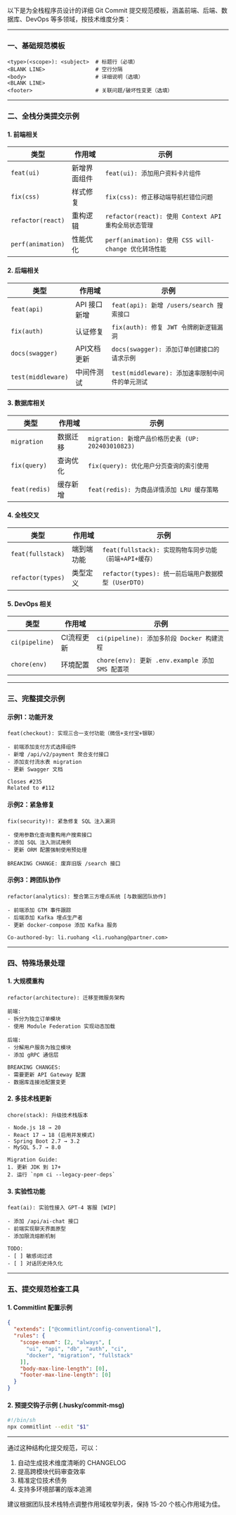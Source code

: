 以下是为全栈程序员设计的详细 Git Commit 提交规范模板，涵盖前端、后端、数据库、DevOps 等多领域，按技术维度分类：

---

### **一、基础规范模板**
```text
<type>(<scope>): <subject>  # 标题行（必填）
<BLANK LINE>                # 空行分隔
<body>                      # 详细说明（选填）
<BLANK LINE>
<footer>                    # 关联问题/破坏性变更（选填）
```

---

### **二、全栈分类提交示例**
#### **1. 前端相关**
| 类型                | 作用域    | 示例                                           |
| ----------------- | ------ | -------------------------------------------- |
| `feat(ui)`        | 新增界面组件 | `feat(ui): 添加用户资料卡片组件`                       |
| `fix(css)`        | 样式修复   | `fix(css): 修正移动端导航栏错位问题`                     |
| `refactor(react)` | 重构逻辑   | `refactor(react): 使用 Context API 重构全局状态管理`   |
| `perf(animation)` | 性能优化   | `perf(animation): 使用 CSS will-change 优化转场性能` |

#### **2. 后端相关**
| 类型                 | 作用域      | 示例                                 |
| ------------------ | -------- | ---------------------------------- |
| `feat(api)`        | API 接口新增 | `feat(api): 新增 /users/search 搜索接口` |
| `fix(auth)`        | 认证修复     | `fix(auth): 修复 JWT 令牌刷新逻辑漏洞`       |
| `docs(swagger)`    | API文档更新  | `docs(swagger): 添加订单创建接口的请求示例`     |
| `test(middleware)` | 中间件测试    | `test(middleware): 添加速率限制中间件的单元测试` |

#### **3. 数据库相关**
| 类型            | 作用域  | 示例                                        |
| ------------- | ---- | ----------------------------------------- |
| `migration`   | 数据迁移 | `migration: 新增产品价格历史表 (UP: 202403010823)` |
| `fix(query)`  | 查询优化 | `fix(query): 优化用户分页查询的索引使用`               |
| `feat(redis)` | 缓存新增 | `feat(redis): 为商品详情添加 LRU 缓存策略`           |

#### **4. 全栈交叉**
| 类型                | 作用域   | 示例                                       |
| ----------------- | ----- | ---------------------------------------- |
| `feat(fullstack)` | 端到端功能 | `feat(fullstack): 实现购物车同步功能（前端+API+缓存）`  |
| `refactor(types)` | 类型定义  | `refactor(types): 统一前后端用户数据模型 (UserDTO)` |

#### **5. DevOps 相关**
| 类型             | 作用域    | 示例                                       |
| -------------- | ------ | ---------------------------------------- |
| `ci(pipeline)` | CI流程更新 | `ci(pipeline): 添加多阶段 Docker 构建流程`        |
| `chore(env)`   | 环境配置   | `chore(env): 更新 .env.example 添加 SMS 配置项` |

---

### **三、完整提交示例**
#### **示例1：功能开发**
```text
feat(checkout): 实现三合一支付功能（微信+支付宝+银联）

- 前端添加支付方式选择组件
- 新增 /api/v2/payment 聚合支付接口
- 添加支付流水表 migration
- 更新 Swagger 文档

Closes #235
Related to #112
```

#### **示例2：紧急修复**
```text
fix(security)!: 紧急修复 SQL 注入漏洞

- 使用参数化查询重构用户搜索接口
- 添加 SQL 注入测试用例
- 更新 ORM 配置强制使用预处理

BREAKING CHANGE: 废弃旧版 /search 接口
```

#### **示例3：跨团队协作**
```text
refactor(analytics): 整合第三方埋点系统 [与数据团队协作]

- 前端添加 GTM 事件跟踪
- 后端添加 Kafka 埋点生产者
- 更新 docker-compose 添加 Kafka 服务

Co-authored-by: li.ruohang <li.ruohang@partner.com>
```

---

### **四、特殊场景处理**
#### **1. 大规模重构**
```text
refactor(architecture): 迁移至微服务架构

前端:
- 拆分为独立订单模块
- 使用 Module Federation 实现动态加载

后端:
- 分解用户服务为独立模块
- 添加 gRPC 通信层

BREAKING CHANGES:
- 需要更新 API Gateway 配置
- 数据库连接池配置变更
```

#### **2. 多技术栈更新**
```text
chore(stack): 升级技术栈版本

- Node.js 18 → 20
- React 17 → 18 (启用并发模式)
- Spring Boot 2.7 → 3.2
- MySQL 5.7 → 8.0

Migration Guide:
1. 更新 JDK 到 17+
2. 运行 `npm ci --legacy-peer-deps`
```

#### **3. 实验性功能**
```text
feat(ai): 实验性接入 GPT-4 客服 [WIP]

- 添加 /api/ai-chat 接口
- 前端实现聊天界面原型
- 添加限流熔断机制

TODO:
- [ ] 敏感词过滤
- [ ] 对话历史持久化
```

---

### **五、提交规范检查工具**
#### 1. Commitlint 配置示例
```json
{
  "extends": ["@commitlint/config-conventional"],
  "rules": {
    "scope-enum": [2, "always", [
      "ui", "api", "db", "auth", "ci", 
      "docker", "migration", "fullstack"
    ]],
    "body-max-line-length": [0],
    "footer-max-line-length": [0]
  }
}
```

#### 2. 预提交钩子示例 (.husky/commit-msg)
```bash
#!/bin/sh
npx commitlint --edit "$1"
```

---

通过这种结构化提交规范，可以：
1. 自动生成技术维度清晰的 CHANGELOG
2. 提高跨模块代码审查效率
3. 精准定位技术债务
4. 支持多环境部署的版本追溯

建议根据团队技术栈特点调整作用域枚举列表，保持 15-20 个核心作用域为佳。